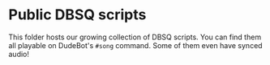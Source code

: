 # Public DBSQ scripts
This folder hosts our growing collection of DBSQ scripts. You can find them all playable on DudeBot's `#song` command. Some of them even have synced audio!
